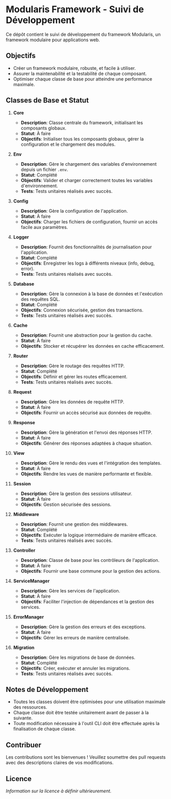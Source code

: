 # Modularis Framework - Suivi de Développement

Ce dépôt contient le suivi de développement du framework Modularis, un framework modulaire pour applications web.

## Objectifs

- Créer un framework modulaire, robuste, et facile à utiliser.
- Assurer la maintenabilité et la testabilité de chaque composant.
- Optimiser chaque classe de base pour atteindre une performance maximale.

## Classes de Base et Statut

1. **Core**
   - **Description**: Classe centrale du framework, initialisant les composants globaux.
   - **Statut**: À faire
   - **Objectifs**: Initialiser tous les composants globaux, gérer la configuration et le chargement des modules.

2. **Env**
   - **Description**: Gère le chargement des variables d'environnement depuis un fichier `.env`.
   - **Statut**: Complété
   - **Objectifs**: Valider et charger correctement toutes les variables d'environnement.
   - **Tests**: Tests unitaires réalisés avec succès.

3. **Config**
   - **Description**: Gère la configuration de l'application.
   - **Statut**: À faire
   - **Objectifs**: Charger les fichiers de configuration, fournir un accès facile aux paramètres.

4. **Logger**
   - **Description**: Fournit des fonctionnalités de journalisation pour l'application.
   - **Statut**: Complété
   - **Objectifs**: Enregistrer les logs à différents niveaux (info, debug, error).
   - **Tests**: Tests unitaires réalisés avec succès.

5. **Database**
   - **Description**: Gère la connexion à la base de données et l'exécution des requêtes SQL.
   - **Statut**: Complété
   - **Objectifs**: Connexion sécurisée, gestion des transactions.
   - **Tests**: Tests unitaires réalisés avec succès.

6. **Cache**
   - **Description**: Fournit une abstraction pour la gestion du cache.
   - **Statut**: À faire
   - **Objectifs**: Stocker et récupérer les données en cache efficacement.

7. **Router**
   - **Description**: Gère le routage des requêtes HTTP.
   - **Statut**: Complété
   - **Objectifs**: Définir et gérer les routes efficacement.
   - **Tests**: Tests unitaires réalisés avec succès.

8. **Request**
   - **Description**: Gère les données de requête HTTP.
   - **Statut**: À faire
   - **Objectifs**: Fournir un accès sécurisé aux données de requête.

9. **Response**
   - **Description**: Gère la génération et l'envoi des réponses HTTP.
   - **Statut**: À faire
   - **Objectifs**: Générer des réponses adaptées à chaque situation.

10. **View**
    - **Description**: Gère le rendu des vues et l'intégration des templates.
    - **Statut**: À faire
    - **Objectifs**: Rendre les vues de manière performante et flexible.

11. **Session**
    - **Description**: Gère la gestion des sessions utilisateur.
    - **Statut**: À faire
    - **Objectifs**: Gestion sécurisée des sessions.

12. **Middleware**
    - **Description**: Fournit une gestion des middlewares.
    - **Statut**: Complété
    - **Objectifs**: Exécuter la logique intermédiaire de manière efficace.
    - **Tests**: Tests unitaires réalisés avec succès.

13. **Controller**
    - **Description**: Classe de base pour les contrôleurs de l'application.
    - **Statut**: À faire
    - **Objectifs**: Fournir une base commune pour la gestion des actions.

14. **ServiceManager**
    - **Description**: Gère les services de l'application.
    - **Statut**: À faire
    - **Objectifs**: Faciliter l'injection de dépendances et la gestion des services.

15. **ErrorManager**
    - **Description**: Gère la gestion des erreurs et des exceptions.
    - **Statut**: À faire
    - **Objectifs**: Gérer les erreurs de manière centralisée.

16. **Migration**
    - **Description**: Gère les migrations de base de données.
    - **Statut**: Complété
    - **Objectifs**: Créer, exécuter et annuler les migrations.
    - **Tests**: Tests unitaires réalisés avec succès.

## Notes de Développement

- Toutes les classes doivent être optimisées pour une utilisation maximale des ressources.
- Chaque classe doit être testée unitairement avant de passer à la suivante.
- Toute modification nécessaire à l'outil CLI doit être effectuée après la finalisation de chaque classe.

## Contribuer

Les contributions sont les bienvenues ! Veuillez soumettre des pull requests avec des descriptions claires de vos modifications.

## Licence

*Information sur la licence à définir ultérieurement.*
